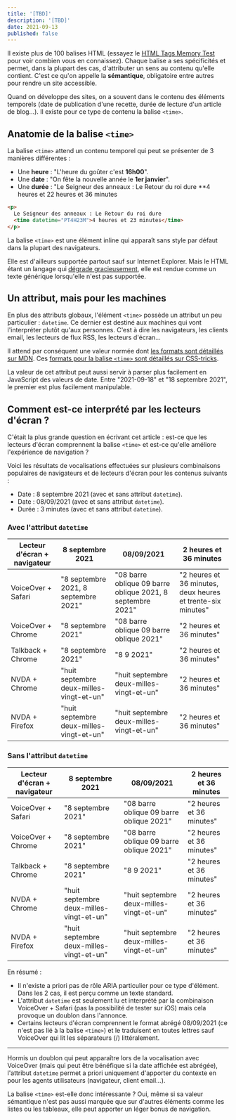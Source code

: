 ```yaml
---
title: '[TBD]'
description: '[TBD]'
date: 2021-09-13
published: false
---
```


Il existe plus de 100 balises HTML (essayez le [HTML Tags Memory Test](https://codepen.io/plfstr/full/zYqQeRw) pour voir combien vous en connaissez). Chaque balise a ses spécificités et permet, dans la plupart des cas, d'attributer un sens au contenu qu'elle contient. C'est ce qu'on appelle la **sémantique**, obligatoire entre autres pour rendre un site accessible.

Quand on développe des sites, on a souvent dans le contenu des éléments temporels (date de publication d'une recette, durée de lecture d'un article de blog...). Il existe pour ce type de contenu la balise `<time>`.

## Anatomie de la balise `<time>`

La balise `<time>` attend un contenu temporel qui peut se présenter de 3 manières différentes :

- Une **heure** : "L'heure du goûter c'est **16h00**".
- Une **date** : "On fête la nouvelle année le **1er janvier**".
- Une **durée** : "Le Seigneur des anneaux : Le Retour du roi dure \*\*4 heures et 22 heures et 36 minutes

```html
<p>
  Le Seigneur des anneaux : Le Retour du roi dure
  <time datetime="PT4H23M">4 heures et 23 minutes</time>
</p>
```

La balise `<time>` est une élément inline qui apparaît sans style par défaut dans la plupart des navigateurs.

Elle est d'ailleurs supportée partout sauf sur Internet Explorer. Mais le HTML étant un langage qui [dégrade gracieusement](https://developer.mozilla.org/fr/docs/Glossary/Graceful_degradation), elle est rendue comme un texte générique lorsqu'elle n'est pas supportée.

## Un attribut, mais pour les machines

En plus des attributs globaux, l'élément `<time>` possède un attribut un peu particulier : `datetime`. Ce dernier est destiné aux machines qui vont l'interpréter plutôt qu'aux personnes. C'est à dire les navigateurs, les clients email, les lecteurs de flux RSS, les lecteurs d'écran...

Il attend par conséquent une valeur normée dont [les formats sont détaillés sur MDN](https://developer.mozilla.org/en-US/docs/Web/HTML/Element/time#valid_datetime_values). Ces [formats pour la balise `<time>` sont détaillés sur CSS-tricks](https://css-tricks.com/time-element/).

La valeur de cet attribut peut aussi servir à parser plus facilement en JavaScript des valeurs de date. Entre "2021-09-18" et "18 septembre 2021", le premier est plus facilement manipulable.

## Comment est-ce interprété par les lecteurs d'écran ?

C'était la plus grande question en écrivant cet article : est-ce que les lecteurs d'écran comprennent la balise `<time>` et est-ce qu'elle améliore l'expérience de navigation ?

Voici les résultats de vocalisations effectuées sur plusieurs combinaisons populaires de navigateurs et de lecteurs d'écran pour les contenus suivants :

- Date : 8 septembre 2021 (avec et sans attribut `datetime`).
- Date : 08/09/2021 (avec et sans attribut `datetime`).
- Durée : 3 minutes (avec et sans attribut `datetime`).

### Avec l'attribut `datetime`

<div class="table-wrapper">

| Lecteur d'écran + navigateur | 8 septembre 2021                         | 08/09/2021                                                 | 2 heures et 36 minutes                                      |
| ---------------------------- | ---------------------------------------- | ---------------------------------------------------------- | ----------------------------------------------------------- |
| VoiceOver + Safari           | "8 septembre 2021, 8 septembre 2021"     | "08 barre oblique 09 barre oblique 2021, 8 septembre 2021" | "2 heures et 36 minutes, deux heures et trente-six minutes" |
| VoiceOver + Chrome           | "8 septembre 2021"                       | "08 barre oblique 09 barre oblique 2021"                   | "2 heures et 36 minutes"                                    |
| Talkback + Chrome            | "8 septembre 2021"                       | "8 9 2021"                                                 | "2 heures et 36 minutes"                                    |
| NVDA + Chrome                | "huit septembre deux-milles-vingt-et-un" | "huit septembre deux-milles-vingt-et-un"                   | "2 heures et 36 minutes"                                    |
| NVDA + Firefox               | "huit septembre deux-milles-vingt-et-un" | "huit septembre deux-milles-vingt-et-un"                   | "2 heures et 36 minutes"                                    |

</div>

### Sans l'attribut `datetime`

<div class="table-wrapper">

| Lecteur d'écran + navigateur | 8 septembre 2021                         | 08/09/2021                               | 2 heures et 36 minutes   |
| ---------------------------- | ---------------------------------------- | ---------------------------------------- | ------------------------ |
| VoiceOver + Safari           | "8 septembre 2021"                       | "08 barre oblique 09 barre oblique 2021" | "2 heures et 36 minutes" |
| VoiceOver + Chrome           | "8 septembre 2021"                       | "08 barre oblique 09 barre oblique 2021" | "2 heures et 36 minutes" |
| Talkback + Chrome            | "8 septembre 2021"                       | "8 9 2021"                               | "2 heures et 36 minutes" |
| NVDA + Chrome                | "huit septembre deux-milles-vingt-et-un" | "huit septembre deux-milles-vingt-et-un" | "2 heures et 36 minutes" |
| NVDA + Firefox               | "huit septembre deux-milles-vingt-et-un" | "huit septembre deux-milles-vingt-et-un" | "2 heures et 36 minutes" |

</div>

En résumé :

- Il n'existe a priori pas de rôle ARIA particulier pour ce type d'élément. Dans les 2 cas, il est perçu comme un texte standard.
- L'attribut `datetime` est seulement lu et interprété par la combinaison VoiceOver + Safari (pas la possibilité de tester sur iOS) mais cela provoque un doublon dans l'annonce.
- Certains lecteurs d'écran comprennent le format abrégé 08/09/2021 (ce n'est pas lié à la balise `<time>`) et le traduisent en toutes lettres sauf VoiceOver qui lit les séparateurs (/) littéralement.

---

Hormis un doublon qui peut apparaître lors de la vocalisation avec VoiceOver (mais qui peut être bénéfique si la date affichée est abrégée), l'attribut `datetime` permet a priori uniquement d'apporter du contexte en pour les agents utilisateurs (navigateur, client email...).

La balise `<time>` est-elle donc intéressante ? Oui, même si sa valeur sémantique n'est pas aussi marquée que sur d'autres éléments comme les listes ou les tableaux, elle peut apporter un léger bonus de navigation.
